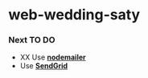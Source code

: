 # web-wedding-saty

### Next TO DO

- XX Use [**nodemailer**](https://www.npmjs.com/package/nodemailer)
- Use [**SendGrid**](https://sendgrid.com/docs/for-developers/sending-email/api-getting-started/)